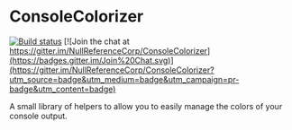 # ConsoleColorizer
[![Build status](https://ci.appveyor.com/api/projects/status/3ogfbinfxdo8ylkv?svg=true)](https://ci.appveyor.com/project/ElanHasson/consolecolorizer) [![Join the chat at https://gitter.im/NullReferenceCorp/ConsoleColorizer](https://badges.gitter.im/Join%20Chat.svg)](https://gitter.im/NullReferenceCorp/ConsoleColorizer?utm_source=badge&utm_medium=badge&utm_campaign=pr-badge&utm_content=badge)


A small library of helpers to allow you to easily manage the colors of your console output.
